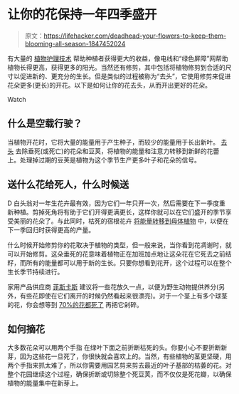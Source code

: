 # 让你的花保持一年四季盛开

> 原文：<https://lifehacker.com/deadhead-your-flowers-to-keep-them-blooming-all-season-1847452024>

有大量的 [植物护理技术](https://lifehacker.com/how-to-train-your-plants-so-they-grow-better-1847244843) 帮助种植者获得更大的收益，像电线和“绿色屏障”网帮助植物长得更高，获得更多的阳光。当然还有修剪，其中包括将植物修剪到合适的尺寸以促进新的、更充分的生长。但是类似的过程被称为“去头”，它使用修剪来促进花朵更多(更长)的开花。以下是如何让你的花去头，从而开出更好的花朵。

Watch

## 什么是空载行驶？

当植物开花时，它将大量的能量用于产生种子，而较少的能量用于长出新叶。 [去头](https://www.jacksonandperkins.com/what-is-deadheading/a/what-is-deadheading/) 去除垂死(或死亡)的花朵和豆荚，将植物的能量和注意力转移到新鲜的花蕾上。处理掉过期的豆荚是植物为这个季节生产更多叶子和花朵的信号。

## 送什么花给死人，什么时候送

D 白头翁对一年生花卉最有效，因为它们一年只开一次，然后需要在下一季度重新种植。剪掉死角将有助于它们开得更满更长，这样你就可以在它们盛开的季节享受美丽的花朵了。与此同时，枯死的宿根花卉 [将能量转移到母体植物](https://www.jacksonandperkins.com/what-is-deadheading/a/what-is-deadheading/) 中，以便在下一季回归时获得更高的产量。

什么时候开始修剪你的花取决于植物的类型，但一般来说，当你看到花凋谢时，就可以开始修剪。这朵垂死的花意味着植物正在加班加点地让这朵花在它死去之前结籽，而所有的能量都可以用于新的生长。只要你想看到花开，这个过程可以在整个生长季节持续进行。

家用产品供应商 [菲斯卡斯](https://www.fiskars.com/en-us/gardening-and-yard-care/ideas-and-how-tos/pruning-and-trimming/deadheading-flowers) 建议将一些花放久一点，以便为野生动物提供养分(另外，有些花即使在它们离开的时候仍然看起来很漂亮)。对于一个茎上有多个球茎的花，你会想等到 [70%的花都死了](https://www.fiskars.com/en-us/gardening-and-yard-care/ideas-and-how-tos/pruning-and-trimming/deadheading-flowers) 再把它剁碎。

## 如何摘花

大多数花朵可以用两个手指 在绿叶下面之前折断枯死的头。你要小心不要折断新芽，因为这些花一旦死了，你很快就会喜欢上的。当然，有些植物的茎更坚硬，用两个手指来抓太难了，所以你需要用园艺剪来剪去最近的叶子基部的枯萎的花。对整个花园继续这个过程，确保折断或切除整个死豆荚，而不仅仅是死花瓣，以确保植物的能量集中在新芽上。